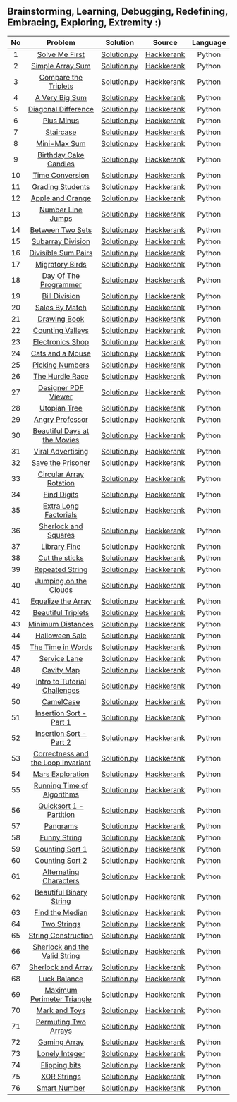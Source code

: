 ## Brainstorming, Learning, Debugging, Redefining, Embracing, Exploring, Extremity :)



| No | Problem | Solution | Source | Language |
|:---:|:---------------------------------------------------------------------------------------------------------------------:|:-----------------------------------------------------------------------------------------------------------------------------------------------------------------------------------------------------------------------------------------------------------------------:|:------------------------------------------------------------:|:------------------------------------------------------------:|
|  1  | [Solve Me First](https://www.hackerrank.com/challenges/solve-me-first/problem) | [Solution.py](https://github.com/Dhrumil-Zion/Competitive-Programming-Basics/blob/main/Hackerrank/Solve_Me_First.py) | [Hackkerank](https://www.hackerrank.com/) | Python
|  2  | [Simple Array Sum](https://www.hackerrank.com/challenges/simple-array-sum/problem) | [Solution.py](https://github.com/Dhrumil-Zion/Competitive-Programming-Basics/blob/main/Hackerrank/Simple_Array_Sum.py) | [Hackkerank](https://www.hackerrank.com/) | Python
|  3  | [Compare the Triplets](https://www.hackerrank.com/challenges/compare-the-triplets/problem) | [Solution.py](https://github.com/Dhrumil-Zion/Competitive-Programming-Basics/blob/main/Hackerrank/Compare_the_triplets.py) | [Hackkerank](https://www.hackerrank.com/) | Python
|  4  | [A Very Big Sum](https://www.hackerrank.com/challenges/a-very-big-sum/problem) | [Solution.py](https://github.com/Dhrumil-Zion/Competitive-Programming-Basics/blob/main/Hackerrank/A_very_big_sum.py) | [Hackkerank](https://www.hackerrank.com/) | Python
|  5  | [Diagonal Difference](https://www.hackerrank.com/challenges/diagonal-difference/problem) | [Solution.py](https://github.com/Dhrumil-Zion/Competitive-Programming-Basics/blob/main/Hackerrank/Diagonal_difference.py) | [Hackkerank](https://www.hackerrank.com/) | Python
|  6  | [Plus Minus](https://www.hackerrank.com/challenges/plus-minus/problem) | [Solution.py](https://github.com/Dhrumil-Zion/Competitive-Programming-Basics/blob/main/Hackerrank/Plus_Minus.py) | [Hackkerank](https://www.hackerrank.com/) | Python
|  7  | [Staircase](https://www.hackerrank.com/challenges/staircase/problem) | [Solution.py](https://github.com/Dhrumil-Zion/Competitive-Programming-Basics/blob/main/Hackerrank/Staircase.py) | [Hackkerank](https://www.hackerrank.com/) | Python
|  8  | [Mini-Max Sum](https://www.hackerrank.com/challenges/mini-max-sum/problem) | [Solution.py](https://github.com/Dhrumil-Zion/Competitive-Programming-Basics/blob/main/Hackerrank/Mini_Max_Sum.py) | [Hackkerank](https://www.hackerrank.com/) | Python
|  9  | [Birthday Cake Candles](https://www.hackerrank.com/challenges/birthday-cake-candles/problem) | [Solution.py](https://github.com/Dhrumil-Zion/Competitive-Programming-Basics/blob/main/Hackerrank/Birth_day_candles.py) | [Hackkerank](https://www.hackerrank.com/) | Python
|  10  | [Time Conversion](https://www.hackerrank.com/challenges/time-conversion/problem) | [Solution.py](https://github.com/Dhrumil-Zion/Competitive-Programming-Basics/blob/main/Hackerrank/Time_conversion.py) | [Hackkerank](https://www.hackerrank.com/) | Python
|  11  | [Grading Students](https://www.hackerrank.com/challenges/grading/problem) | [Solution.py](https://github.com/Dhrumil-Zion/Competitive-Programming-Basics/blob/main/Hackerrank/Grading_Students.py) | [Hackkerank](https://www.hackerrank.com/) | Python
|  12  | [Apple and Orange](https://www.hackerrank.com/challenges/apple-and-orange/problem) | [Solution.py](https://github.com/Dhrumil-Zion/Competitive-Programming-Basics/blob/main/Hackerrank/Apple_and_orange.py) | [Hackkerank](https://www.hackerrank.com/) | Python
|  13  | [Number Line Jumps](https://www.hackerrank.com/challenges/kangaroo/problem) | [Solution.py](https://github.com/Dhrumil-Zion/Competitive-Programming-Basics/blob/main/Hackerrank/Number_line_jumps.py) | [Hackkerank](https://www.hackerrank.com/) | Python
|  14  | [Between Two Sets](https://www.hackerrank.com/challenges/between-two-sets/problem) | [Solution.py](https://github.com/Dhrumil-Zion/Competitive-Programming-Basics/blob/main/Hackerrank/between_two_sets.py) | [Hackkerank](https://www.hackerrank.com/) | Python
|  15  | [Subarray Division](https://www.hackerrank.com/challenges/the-birthday-bar/problem) | [Solution.py](https://github.com/Dhrumil-Zion/Competitive-Programming-Basics/blob/main/Hackerrank/Subarray_division.py) | [Hackkerank](https://www.hackerrank.com/) | Python
|  16  | [Divisible Sum Pairs](https://www.hackerrank.com/challenges/divisible-sum-pairs/problem) | [Solution.py](https://github.com/Dhrumil-Zion/Competitive-Programming-Basics/blob/main/Hackerrank/Divisible_sum_pair.py) | [Hackkerank](https://www.hackerrank.com/) | Python
|  17  | [Migratory Birds](https://www.hackerrank.com/challenges/migratory-birds/problem) | [Solution.py](https://github.com/Dhrumil-Zion/Competitive-Programming-Basics/blob/main/Hackerrank/MIgratory_Birds.py) | [Hackkerank](https://www.hackerrank.com/) | Python
|  18  | [Day Of The Programmer](https://www.hackerrank.com/challenges/day-of-the-programmer/problem) | [Solution.py](https://github.com/Dhrumil-Zion/Competitive-Programming-Basics/blob/main/Hackerrank/Day_Of_Programmer.py) | [Hackkerank](https://www.hackerrank.com/) | Python
|  19  | [Bill Division](https://www.hackerrank.com/challenges/bon-appetit/problem) | [Solution.py](https://github.com/Dhrumil-Zion/Competitive-Programming-Basics/blob/main/Hackerrank/Bill_division.py) | [Hackkerank](https://www.hackerrank.com/) | Python
|  20  | [Sales By Match](https://www.hackerrank.com/challenges/sock-merchant/problem) | [Solution.py](https://github.com/Dhrumil-Zion/Competitive-Programming-Basics/blob/main/Hackerrank/Sales_by_match.py) | [Hackkerank](https://www.hackerrank.com/) | Python
|  21  | [Drawing Book](https://www.hackerrank.com/challenges/drawing-book/problem) | [Solution.py](https://github.com/Dhrumil-Zion/Competitive-Programming-Basics/blob/main/Hackerrank/Drawing_Book.py) | [Hackkerank](https://www.hackerrank.com/) | Python
|  22  | [Counting Valleys](https://www.hackerrank.com/challenges/counting-valleys/problem) | [Solution.py](https://github.com/Dhrumil-Zion/Competitive-Programming-Basics/blob/main/Hackerrank/Counting_Valleys.py) | [Hackkerank](https://www.hackerrank.com/) | Python
|  23  | [Electronics Shop](https://www.hackerrank.com/challenges/electronics-shop/problem) | [Solution.py](https://github.com/Dhrumil-Zion/Competitive-Programming-Basics/blob/main/Hackerrank/Electronics_Shop.py) | [Hackkerank](https://www.hackerrank.com/) | Python
|  24  | [Cats and a Mouse](https://www.hackerrank.com/challenges/cats-and-a-mouse/problem) | [Solution.py](https://github.com/Dhrumil-Zion/Competitive-Programming-Basics/blob/main/Hackerrank/Cats_and_a_Mouse.py) | [Hackkerank](https://www.hackerrank.com/) | Python
|  25  | [Picking Numbers](https://www.hackerrank.com/challenges/picking-numbers/problem) | [Solution.py](https://github.com/Dhrumil-Zion/Competitive-Programming-Basics/blob/main/Hackerrank/Picking_Numbers.py) | [Hackkerank](https://www.hackerrank.com/) | Python
|  26  | [The Hurdle Race](https://www.hackerrank.com/challenges/the-hurdle-race/problem) | [Solution.py](https://github.com/Dhrumil-Zion/Competitive-Programming-Basics/blob/main/Hackerrank/The_Hurdle_Race.py) | [Hackkerank](https://www.hackerrank.com/) | Python
|  27  | [Designer PDF Viewer](https://www.hackerrank.com/challenges/designer-pdf-viewer/problem) | [Solution.py](https://github.com/Dhrumil-Zion/Competitive-Programming-Basics/blob/main/Hackerrank/Designer_PDF_Viewer.py) | [Hackkerank](https://www.hackerrank.com/) | Python
|  28  | [Utopian Tree](https://www.hackerrank.com/challenges/utopian-tree/problem) | [Solution.py](https://github.com/Dhrumil-Zion/Competitive-Programming-Basics/blob/main/Hackerrank/Utopian_Tree.py) | [Hackkerank](https://www.hackerrank.com/) | Python
|  29  | [Angry Professor](https://www.hackerrank.com/challenges/angry-professor/problem) | [Solution.py](https://github.com/Dhrumil-Zion/Competitive-Programming-Basics/blob/main/Hackerrank/Angry_Professor.py) | [Hackkerank](https://www.hackerrank.com/) | Python
|  30  | [Beautiful Days at the Movies](https://www.hackerrank.com/challenges/beautiful-days-at-the-movies/problem) | [Solution.py](https://github.com/Dhrumil-Zion/Competitive-Programming-Basics/blob/main/Hackerrank/Beautiful_Days_at_the_Movies.py) | [Hackkerank](https://www.hackerrank.com/) | Python
|  31  | [Viral Advertising](https://www.hackerrank.com/challenges/strange-advertising/problem) | [Solution.py](https://github.com/Dhrumil-Zion/Competitive-Programming-Basics/blob/main/Hackerrank/Viral_Advertising.py) | [Hackkerank](https://www.hackerrank.com/) | Python
|  32  | [Save the Prisoner](https://www.hackerrank.com/challenges/save-the-prisoner/problem) | [Solution.py](https://github.com/Dhrumil-Zion/Competitive-Programming-Basics/blob/main/Hackerrank/Save%20_the_Prisoner.py) | [Hackkerank](https://www.hackerrank.com/) | Python
|  33  | [Circular Array Rotation](https://www.hackerrank.com/challenges/circular-array-rotation/problem) | [Solution.py](https://github.com/Dhrumil-Zion/Competitive-Programming-Basics/blob/main/Hackerrank/Circular_Array_Rotation.py) | [Hackkerank](https://www.hackerrank.com/) | Python
|  34  | [Find Digits](https://www.hackerrank.com/challenges/find-digits/problem) | [Solution.py](https://github.com/Dhrumil-Zion/Competitive-Programming-Basics/blob/main/Hackerrank/Find_Digits.py) | [Hackkerank](https://www.hackerrank.com/) | Python
|  35  | [Extra Long Factorials](https://www.hackerrank.com/challenges/extra-long-factorials/problem) | [Solution.py](https://github.com/Dhrumil-Zion/Competitive-Programming-Basics/blob/main/Hackerrank/Extra_Long_Factorials.py) | [Hackkerank](https://www.hackerrank.com/) | Python
|  36  | [Sherlock and Squares](https://www.hackerrank.com/challenges/sherlock-and-squares/problem) | [Solution.py](https://github.com/Dhrumil-Zion/Competitive-Programming-Basics/blob/main/Hackerrank/Sherlock_and_Squares.py) | [Hackkerank](https://www.hackerrank.com/) | Python
|  37  | [Library Fine](https://www.hackerrank.com/challenges/library-fine/problem) | [Solution.py](https://github.com/Dhrumil-Zion/Competitive-Programming-Basics/blob/main/Hackerrank/Library_Fine.py) | [Hackkerank](https://www.hackerrank.com/) | Python
|  38  | [Cut the sticks](https://www.hackerrank.com/challenges/cut-the-sticks/problem) | [Solution.py](https://github.com/Dhrumil-Zion/Competitive-Programming-Basics/blob/main/Hackerrank/Cut_the_sticks.py) | [Hackkerank](https://www.hackerrank.com/) | Python
|  39  | [Repeated String](https://www.hackerrank.com/challenges/repeated-string/problem) | [Solution.py](https://github.com/Dhrumil-Zion/Competitive-Programming-Basics/blob/main/Hackerrank/Repeated_String.py) | [Hackkerank](https://www.hackerrank.com/) | Python
|  40  | [Jumping on the Clouds](https://www.hackerrank.com/challenges/jumping-on-the-clouds/problem) | [Solution.py](https://github.com/Dhrumil-Zion/Competitive-Programming-Basics/blob/main/Hackerrank/Jumping_on_the_Clouds.py) | [Hackkerank](https://www.hackerrank.com/) | Python
|  41  | [Equalize the Array](https://www.hackerrank.com/challenges/equality-in-a-array/problem) | [Solution.py](https://github.com/Dhrumil-Zion/Competitive-Programming-Basics/blob/main/Hackerrank/Equalize_the_Array.py) | [Hackkerank](https://www.hackerrank.com/) | Python
|  42  | [Beautiful Triplets](https://www.hackerrank.com/challenges/beautiful-triplets/problem) | [Solution.py](https://github.com/Dhrumil-Zion/Competitive-Programming-Basics/blob/main/Hackerrank/Beautiful_Triplets.py) | [Hackkerank](https://www.hackerrank.com/) | Python
|  43  | [Minimum Distances](https://www.hackerrank.com/challenges/minimum-distances/problem) | [Solution.py](https://github.com/Dhrumil-Zion/Competitive-Programming-Basics/blob/main/Hackerrank/Minimum_Distances.py) | [Hackkerank](https://www.hackerrank.com/) | Python
|  44  | [Halloween Sale](https://www.hackerrank.com/challenges/halloween-sale/problem) | [Solution.py](https://github.com/Dhrumil-Zion/Competitive-Programming-Basics/blob/main/Hackerrank/Halloween_Sale.py) | [Hackkerank](https://www.hackerrank.com/) | Python
|  45  | [The Time in Words](https://www.hackerrank.com/challenges/the-time-in-words/problem) | [Solution.py](https://github.com/Dhrumil-Zion/Competitive-Programming-Basics/blob/main/Hackerrank/The_Time_in_Words.py) | [Hackkerank](https://www.hackerrank.com/) | Python
|  47  | [Service Lane](https://www.hackerrank.com/challenges/service-lane/problem) | [Solution.py](https://github.com/Dhrumil-Zion/Competitive-Programming-Basics/blob/main/Hackerrank/Service_Lane.py) | [Hackkerank](https://www.hackerrank.com/) | Python
|  48  | [Cavity Map](https://www.hackerrank.com/challenges/cavity-map/problem) | [Solution.py](https://github.com/Dhrumil-Zion/Competitive-Programming-Basics/blob/main/Hackerrank/Cavity_Map.py) | [Hackkerank](https://www.hackerrank.com/) | Python
|  49  | [Intro to Tutorial Challenges](https://www.hackerrank.com/challenges/tutorial-intro/problem) | [Solution.py](https://github.com/Dhrumil-Zion/Competitive-Programming-Basics/blob/main/Hackerrank/Intro_to_Tutorial_Challenges.py) | [Hackkerank](https://www.hackerrank.com/) | Python
|  50  | [CamelCase](https://www.hackerrank.com/challenges/camelcase/problem) | [Solution.py](https://github.com/Dhrumil-Zion/Competitive-Programming-Basics/blob/main/Hackerrank/CamelCase.py) | [Hackkerank](https://www.hackerrank.com/) | Python
|  51  | [Insertion Sort - Part 1](https://www.hackerrank.com/challenges/insertionsort1/problem) | [Solution.py](https://github.com/Dhrumil-Zion/Competitive-Programming-Basics/blob/main/Hackerrank/Insertion_Sort_Part_1.py) | [Hackkerank](https://www.hackerrank.com/) | Python
|  52  | [Insertion Sort - Part 2](https://www.hackerrank.com/challenges/insertionsort2/problem) | [Solution.py](https://github.com/Dhrumil-Zion/Competitive-Programming-Basics/blob/main/Hackerrank/Insertion_Sort%20_Part_2.py) | [Hackkerank](https://www.hackerrank.com/) | Python
|  53  | [Correctness and the Loop Invariant](https://www.hackerrank.com/challenges/correctness-invariant/problem) | [Solution.py](https://github.com/Dhrumil-Zion/Competitive-Programming-Basics/blob/main/Hackerrank/Correctness_and_the_Loop_Invariant.py) | [Hackkerank](https://www.hackerrank.com/) | Python
|  54  | [Mars Exploration](https://www.hackerrank.com/challenges/mars-exploration/problem) | [Solution.py](https://github.com/Dhrumil-Zion/Competitive-Programming-Basics/blob/main/Hackerrank/Mars_Exploration.py) | [Hackkerank](https://www.hackerrank.com/) | Python
|  55  | [Running Time of Algorithms](https://www.hackerrank.com/challenges/runningtime/problem) | [Solution.py](https://github.com/Dhrumil-Zion/Competitive-Programming-Basics/blob/main/Hackerrank/Running_Time_of_Algorithms.py) | [Hackkerank](https://www.hackerrank.com/) | Python
|  56  | [Quicksort 1 - Partition](https://www.hackerrank.com/challenges/quicksort1/problem) | [Solution.py](https://github.com/Dhrumil-Zion/Competitive-Programming-Basics/blob/main/Hackerrank/Quicksort%20_1_Partition.py) | [Hackkerank](https://www.hackerrank.com/) | Python
|  57  | [Pangrams](https://www.hackerrank.com/challenges/pangrams/problem) | [Solution.py](https://github.com/Dhrumil-Zion/Competitive-Programming-Basics/blob/main/Hackerrank/Pangrams.py) | [Hackkerank](https://www.hackerrank.com/) | Python
|  58  | [Funny String](https://www.hackerrank.com/challenges/funny-string/problem) | [Solution.py](https://github.com/Dhrumil-Zion/Competitive-Programming-Basics/blob/main/Hackerrank/Funny_String.py) | [Hackkerank](https://www.hackerrank.com/) | Python
|  59  | [Counting Sort 1](https://www.hackerrank.com/challenges/countingsort1/problem) | [Solution.py](https://github.com/Dhrumil-Zion/Competitive-Programming-Basics/blob/main/Hackerrank/Counting_Sort_1.py) | [Hackkerank](https://www.hackerrank.com/) | Python
|  60  | [Counting Sort 2](https://www.hackerrank.com/challenges/countingsort2/problem) | [Solution.py](https://github.com/Dhrumil-Zion/Competitive-Programming-Basics/blob/main/Hackerrank/Counting_Sort_2.py) | [Hackkerank](https://www.hackerrank.com/) | Python
|  61  | [Alternating Characters](https://www.hackerrank.com/challenges/alternating-characters/problem) | [Solution.py](https://github.com/Dhrumil-Zion/Competitive-Programming-Basics/blob/main/Hackerrank/Alternating_Characters.py) | [Hackkerank](https://www.hackerrank.com/) | Python
|  62  | [Beautiful Binary String](https://www.hackerrank.com/challenges/beautiful-binary-string/problem) | [Solution.py](https://github.com/Dhrumil-Zion/Competitive-Programming-Basics/blob/main/Hackerrank/Beautiful_Binary_String.py) | [Hackkerank](https://www.hackerrank.com/) | Python
|  63  | [Find the Median](https://www.hackerrank.com/challenges/find-the-median/problem) | [Solution.py](https://github.com/Dhrumil-Zion/Competitive-Programming-Basics/blob/main/Hackerrank/Find_the_Median.py) | [Hackkerank](https://www.hackerrank.com/) | Python
|  64  | [Two Strings](https://www.hackerrank.com/challenges/two-strings/problem) | [Solution.py](https://github.com/Dhrumil-Zion/Competitive-Programming-Basics/blob/main/Hackerrank/Two_Strings.py) | [Hackkerank](https://www.hackerrank.com/) | Python
|  65  | [String Construction](https://www.hackerrank.com/challenges/string-construction/problem) | [Solution.py](https://github.com/Dhrumil-Zion/Competitive-Programming-Basics/blob/main/Hackerrank/String_Construction.py) | [Hackkerank](https://www.hackerrank.com/) | Python
|  66  | [Sherlock and the Valid String](https://www.hackerrank.com/challenges/sherlock-and-valid-string/problem) | [Solution.py](https://github.com/Dhrumil-Zion/Competitive-Programming-Basics/blob/main/Hackerrank/Sherlock_and_the_Valid_String.py) | [Hackkerank](https://www.hackerrank.com/) | Python
|  67  | [Sherlock and Array](https://www.hackerrank.com/challenges/sherlock-and-array/problem) | [Solution.py](https://github.com/Dhrumil-Zion/Competitive-Programming-Basics/blob/main/Hackerrank/Sherlock_and_Array.py) | [Hackkerank](https://www.hackerrank.com/) | Python
|  68  | [Luck Balance](https://www.hackerrank.com/challenges/luck-balance/problem) | [Solution.py](https://github.com/Dhrumil-Zion/Competitive-Programming-Basics/blob/main/Hackerrank/Luck_Balance.py) | [Hackkerank](https://www.hackerrank.com/) | Python
|  69  | [Maximum Perimeter Triangle](https://www.hackerrank.com/challenges/maximum-perimeter-triangle/problem) | [Solution.py](https://github.com/Dhrumil-Zion/Competitive-Programming-Basics/blob/main/Hackerrank/Maximum_Perimeter_Triangle.py) | [Hackkerank](https://www.hackerrank.com/) | Python
|  70  | [Mark and Toys](https://www.hackerrank.com/challenges/mark-and-toys/problem) | [Solution.py](https://github.com/Dhrumil-Zion/Competitive-Programming-Basics/blob/main/Hackerrank/Mark_and_Toys.py) | [Hackkerank](https://www.hackerrank.com/) | Python
|  71  | [Permuting Two Arrays](https://www.hackerrank.com/challenges/two-arrays/problem) | [Solution.py](https://github.com/Dhrumil-Zion/Competitive-Programming-Basics/blob/main/Hackerrank/Permuting_Two_Arrays.py) | [Hackkerank](https://www.hackerrank.com/) | Python
|  72  | [Gaming Array](https://www.hackerrank.com/challenges/an-interesting-game-1/problem) | [Solution.py](https://github.com/Dhrumil-Zion/Competitive-Programming-Basics/blob/main/Hackerrank/Gaming_Array.py) | [Hackkerank](https://www.hackerrank.com/) | Python
|  73  | [Lonely Integer](https://www.hackerrank.com/challenges/lonely-integer/problem) | [Solution.py](https://github.com/Dhrumil-Zion/Competitive-Programming-Basics/blob/main/Hackerrank/Lonely_Integer.py) | [Hackkerank](https://www.hackerrank.com/) | Python
|  74  | [Flipping bits](https://www.hackerrank.com/challenges/flipping-bits/problem) | [Solution.py](https://github.com/Dhrumil-Zion/Competitive-Programming-Basics/blob/main/Hackerrank/Flipping_bits.py) | [Hackkerank](https://www.hackerrank.com/) | Python
|  75  | [XOR Strings](https://www.hackerrank.com/challenges/strings-xor/problem) | [Solution.py](https://github.com/Dhrumil-Zion/Competitive-Programming-Basics/blob/main/Hackerrank/XOR_Strings.py) | [Hackkerank](https://www.hackerrank.com/) | Python
|  76  | [Smart Number](https://www.hackerrank.com/challenges/smart-number/problem) | [Solution.py](https://github.com/Dhrumil-Zion/Competitive-Programming-Basics/blob/main/Hackerrank/Smart_Number.py) | [Hackkerank](https://www.hackerrank.com/) | Python




<!--
|  77  | []() | [Solution.py](link2) | [Hackkerank](https://www.hackerrank.com/) | Python
|  78  | []() | [Solution.py](link2) | [Hackkerank](https://www.hackerrank.com/) | Python
|  54  | []() | [Solution.py](link2) | [Hackkerank](https://www.hackerrank.com/) | Python
|  54  | []() | [Solution.py](link2) | [Hackkerank](https://www.hackerrank.com/) | Python
|  54  | []() | [Solution.py](link2) | [Hackkerank](https://www.hackerrank.com/) | Python
 -->
 <!--
|  77  | []() | [Solution.py](link2) | [Hackkerank](https://www.hackerrank.com/) | Python
|  78  | []() | [Solution.py](link2) | [Hackkerank](https://www.hackerrank.com/) | Python
|  54  | []() | [Solution.py](link2) | [Hackkerank](https://www.hackerrank.com/) | Python
|  54  | []() | [Solution.py](link2) | [Hackkerank](https://www.hackerrank.com/) | Python
|  54  | []() | [Solution.py](link2) | [Hackkerank](https://www.hackerrank.com/) | Python
 -->
 <!--
|  77  | []() | [Solution.py](link2) | [Hackkerank](https://www.hackerrank.com/) | Python
|  78  | []() | [Solution.py](link2) | [Hackkerank](https://www.hackerrank.com/) | Python
|  54  | []() | [Solution.py](link2) | [Hackkerank](https://www.hackerrank.com/) | Python
|  54  | []() | [Solution.py](link2) | [Hackkerank](https://www.hackerrank.com/) | Python
|  54  | []() | [Solution.py](link2) | [Hackkerank](https://www.hackerrank.com/) | Python
 -->
